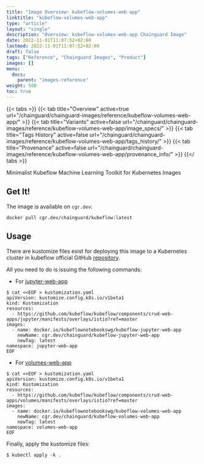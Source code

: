 ```yaml
---
title: "Image Overview: kubeflow-volumes-web-app"
linktitle: "kubeflow-volumes-web-app"
type: "article"
layout: "single"
description: "Overview: kubeflow-volumes-web-app Chainguard Image"
date: 2022-11-01T11:07:52+02:00
lastmod: 2022-11-01T11:07:52+02:00
draft: false
tags: ["Reference", "Chainguard Images", "Product"]
images: []
menu:
  docs:
    parent: "images-reference"
weight: 500
toc: true
---
```


{{< tabs >}}
{{< tab title="Overview" active=true url="/chainguard/chainguard-images/reference/kubeflow-volumes-web-app/" >}}
{{< tab title="Variants" active=false url="/chainguard/chainguard-images/reference/kubeflow-volumes-web-app/image_specs/" >}}
{{< tab title="Tags History" active=false url="/chainguard/chainguard-images/reference/kubeflow-volumes-web-app/tags_history/" >}}
{{< tab title="Provenance" active=false url="/chainguard/chainguard-images/reference/kubeflow-volumes-web-app/provenance_info/" >}}
{{</ tabs >}}



<!--overview:start-->
Minimalist Kubeflow Machine Learning Toolkit for Kubernetes Images
<!--overview:end-->

<!--getting:start-->
## Get It!
The image is available on `cgr.dev`:

```
docker pull cgr.dev/chainguard/kubeflow:latest
```
<!--getting:end-->

<!--body:start-->

## Usage

There are kustomize files exist for deploying this image to a Kubernetes cluster in kubeflow official GitHub [repository](github.com/kubeflow/kubeflow/).

All you need to do is issuing the following commands:

* For [jupyter-web-app](https://github.com/kubeflow/kubeflow/tree/master/components/crud-web-apps/jupyter/manifests)

```shell
$ cat <<EOF > kustomization.yaml
apiVersion: kustomize.config.k8s.io/v1beta1
kind: Kustomization
resources:
  - https://github.com/kubeflow/kubeflow/components/crud-web-apps/jupyter/manifests/overlays/istio?ref=master
images:
  - name: docker.io/kubeflownotebookswg/kubeflow-jupyter-web-app
    newName: cgr.dev/chainguard/kubeflow-jupyter-web-app
    newTag: latest
namespace: jupyter-web-app
EOF
```

* For [volumes-web-app](https://github.com/kubeflow/kubeflow/tree/master/components/crud-web-apps/volumes/manifests)

```shell
$ cat <<EOF > kustomization.yaml
apiVersion: kustomize.config.k8s.io/v1beta1
kind: Kustomization
resources:
  - https://github.com/kubeflow/kubeflow/components/crud-web-apps/volumes/manifests/overlays/istio?ref=master
images:
  - name: docker.io/kubeflownotebookswg/kubeflow-volumes-web-app
    newName: cgr.dev/chainguard/kubeflow-volumes-web-app
    newTag: latest
namespace: volumes-web-app
EOF
```

Finally, apply the kustomize files:

```shell
$ kubectl apply -k .
```
<!--body:end-->

